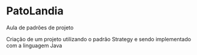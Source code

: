 # PatoLandia
Aula de padrões de projeto

Criação de um projeto utilizando o padrão Strategy e sendo implementado com a linguagem Java
